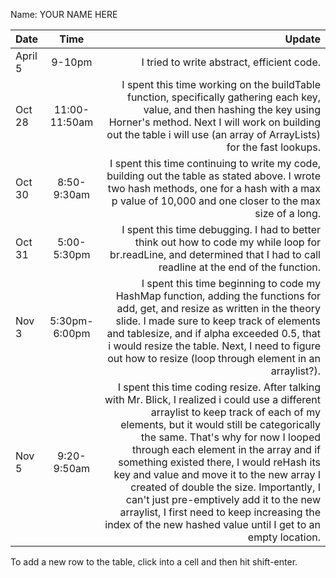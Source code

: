 Name: YOUR NAME HERE

| Date    |     Time      |                                                                                                                                                                                                                                                                                                                                                                                                                                                                                                                                                             Update |
|:--------|:-------------:|-------------------------------------------------------------------------------------------------------------------------------------------------------------------------------------------------------------------------------------------------------------------------------------------------------------------------------------------------------------------------------------------------------------------------------------------------------------------------------------------------------------------------------------------------------------------:|
| April 5 |    9-10pm     |                                                                                                                                                                                                                                                                                                                                                                                                                                                                                                                         I tried to write abstract, efficient code. |
| Oct 28  | 11:00-11:50am |                                                                                                                                                                                                                                                                                                                 I spent this time working on the buildTable function, specifically gathering each key, value, and then hashing the key using Horner's method. Next I will work on building out the table i will use (an array of ArrayLists) for the fast lookups. |
| Oct 30  |  8:50-9:30am  |                                                                                                                                                                                                                                                                                                                                                             I spent this time continuing to write my code, building out the table as stated above. I wrote two hash methods, one for a hash with a max p value of 10,000 and one closer to the max size of a long. |
| Oct 31  |  5:00-5:30pm  |                                                                                                                                                                                                                                                                                                                                                                                           I spent this time debugging. I had to better think out how to code my while loop for br.readLine, and determined that I had to call readline at the end of the function. |
| Nov 3   | 5:30pm-6:00pm |                                                                                                                                                                                                                            I spent this time beginning to code my HashMap function, adding the functions for add, get, and resize as written in the theory slide. I made sure to keep track of elements and tablesize, and if alpha exceeded 0.5, that i would resize the table. Next, I need to figure out how to resize (loop through element in an arraylist?). |
| Nov 5   |  9:20-9:50am  | I spent this time coding resize. After talking with Mr. Blick, I realized i could use a different arraylist to keep track of each of my elements, but it would still be categorically the same. That's why for now I looped through each element in the array and if something existed there, I would reHash its key and value and move it to the new array I created of double the size. Importantly, I can't just pre-emptively add it to the new arraylist, I first need to keep increasing the index of the new hashed value until I get to an empty location. |


To add a new row to the table, click into a cell and then hit shift-enter.